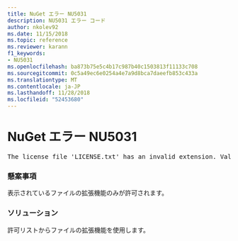 ```yaml
---
title: NuGet エラー NU5031
description: NU5031 エラー コード
author: nkolev92
ms.date: 11/15/2018
ms.topic: reference
ms.reviewer: karann
f1_keywords:
- NU5031
ms.openlocfilehash: ba873b75e5c4b17c987b40c1503813f11133c708
ms.sourcegitcommit: 0c5a49ec6e0254a4e7a9d8bca7daeefb853c433a
ms.translationtype: MT
ms.contentlocale: ja-JP
ms.lasthandoff: 11/28/2018
ms.locfileid: "52453680"
---
```

# <a name="nuget-error-nu5031"></a>NuGet エラー NU5031
<pre>The license file 'LICENSE.txt' has an invalid extension. Valid options are .txt, .md or none.</pre>

### <a name="issue"></a>懸案事項

表示されているファイルの拡張機能のみが許可されます。

### <a name="solution"></a>ソリューション

許可リストからファイルの拡張機能を使用します。 